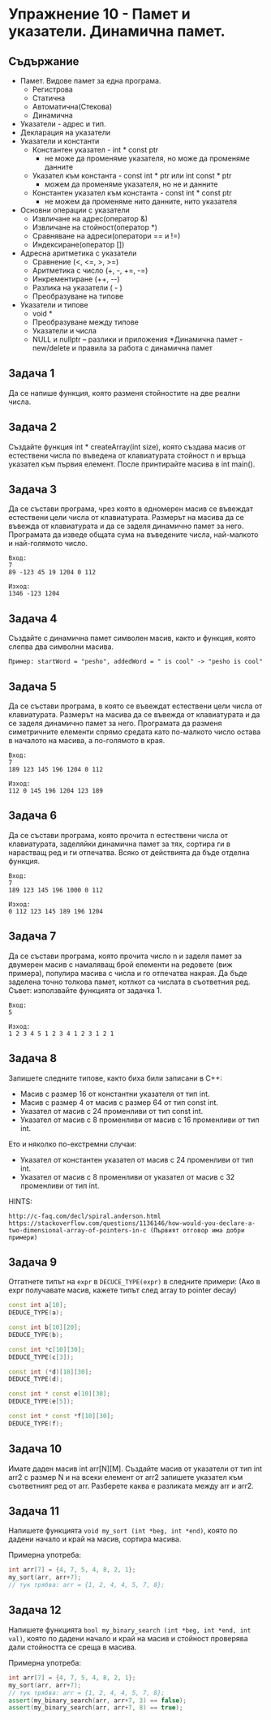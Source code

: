 # Упражнение 10 - Памет и указатели. Динамична памет.

## Съдържание

* Памет. Видове памет за една програма.
	* Регистрова
	* Статична
	* Автоматична(Стекова)
	* Динамична
* Указатели - адрес и тип.
* Декларация на указатели
* Указатели и константи
	* Константен указател - int * const ptr
		* не може да променяме указателя, но може да променяме данните
	* Указател към константа - const int * ptr или int const * ptr 
		* можем да променяме указателя, но не и данните
	* Константен указател към константа - const int * const ptr
		* не можем да променяме нито данните, нито указателя
* Основни операции с указатели
	* Извличане на адрес(оператор &)
	* Извличане на стойност(оператор *)
	* Сравняване на адреси(оператори == и !=)
	* Индексиране(оператор [])
* Адресна аритметика с указатели
	* Сравнение (<, <=, >, >=)
	* Аритметика с число (+, -, +=, -=)
	* Инкрементиране (++, --)
	* Разлика на указатели ( - )
	* Преобразуване на типове
* Указатели и типове
	*  void *
	* Преобразуване между типове
	* Указатели и числа
	* NULL и nullptr – разлики и приложения
*Динамична памет - new/delete и правила за работа с динамична памет

## Задача 1

Да се напише функция, която разменя стойностите на две реални числа.

## Задача 2

Създайте функция int * createArray(int size), която създава масив от естествени числа по въведена от клавиатурата стойност n и връща указател към първия елемент. После принтирайте масива в int main().

## Задача 3

Да се състави програма, чрез която в едномерен масив се въвеждат естествени цели числа от клавиатурата. Размерът на масива да се въвежда от клавиатурата и да се заделя динамично памет за него. Програмата да изведе общата сума на въведените числа, най-малкото и най-голямото число.

```
Вход:
7
89 -123 45 19 1204 0 112

Изход:
1346 -123 1204
```

## Задача 4

Създайте с динамична памет символен масив, както и функция, която слепва два символни масива.

```
Пример: startWord = "pesho", addedWord = " is cool" -> "pesho is cool"
```

## Задача 5

Да се състави програма, в която се въвеждат естествени цели числа от клавиатурата. Размерът на масива да се въвежда от клавиатурата и да се заделя динамично памет за него. Програмата да разменя симетричните елементи спрямо средата като по-малкото число остава в началото на масива, а по-голямото в края.

```
Вход:
7
189 123 145 196 1204 0 112

Изход:
112 0 145 196 1204 123 189
```

## Задача 6

Да се състави програма, която прочита n естествени числа от клавиатурата, заделяйки динамична памет за тях, сортира ги в нарастващ ред и ги отпечатва. Всяко от действията да бъде отделна функция.

```
Вход:
7
189 123 145 196 1000 0 112

Изход:
0 112 123 145 189 196 1204
```

## Задача 7

Да се състави програма, която прочита число n и заделя памет за двумерен масив с намаляващ брой елементи на редовете (виж примера), популира масива с числа и го отпечатва накрая. Да бъде заделена точно толкова памет, котлкот са числата в съответния ред. Съвет: използвайте функцията от задачка 1.

```
Вход:
5

Изход:
1 2 3 4 5 1 2 3 4 1 2 3 1 2 1
```

## Задача 8
Запишете следните типове, както биха били записани в C++:
 - Масив с размер 16 от константни указателя от тип int.
 - Масив с размер 4 от масив с размер 64 от тип const int.
 - Указател от масив с 24 променливи от тип const int.
 - Указател от масив с 8 променливи от масив с 16 променливи от тип int.

Ето и няколко по-екстремни случаи:
 - Указател от константен указател от масив с 24 променливи от тип int.
 - Указател от масив с 8 променливи от указател от масив с 32 променливи от тип int.

HINTS:
```
http://c-faq.com/decl/spiral.anderson.html
https://stackoverflow.com/questions/1136146/how-would-you-declare-a-two-dimensional-array-of-pointers-in-c (Първият отговор има добри примери)
```

## Задача 9
Отгатнете типът на `expr` в `DECUCE_TYPE(expr)` в следните примери:
(Ако в expr получавате масив, кажете типът след array to pointer decay)

```cpp
const int a[10];
DEDUCE_TYPE(a);
```

```cpp
const int b[10][20];
DEDUCE_TYPE(b);
```

```cpp
const int *c[10][30];
DEDUCE_TYPE(c[3]);
```

```cpp
const int (*d)[10][30];
DEDUCE_TYPE(d);
```

```cpp
const int * const e[10][30];
DEDUCE_TYPE(e[5]);
```

```cpp
const int * const *f[10][30];
DEDUCE_TYPE(f);
```

## Задача 10

Имате даден масив int arr[N][M]. Създайте масив от указатели от тип int arr2 с размер N и на всеки елемент от arr2 запишете указател към съответният ред от arr. Разберете каква е разликата между arr и arr2.

## Задача 11

Напишете функцията `void my_sort (int *beg, int *end)`, която по дадени начало и край на масив, сортира масива.

Примерна употреба:
```cpp
int arr[7] = {4, 7, 5, 4, 8, 2, 1};
my_sort(arr, arr+7);
// тук трябва: arr = {1, 2, 4, 4, 5, 7, 8};
```

## Задача 12

Напишете функцията `bool my_binary_search (int *beg, int *end, int val)`, която по дадени начало и край на масив и стойност проверява дали стойността се среща в масива.

Примерна употреба:
```cpp
int arr[7] = {4, 7, 5, 4, 8, 2, 1};
my_sort(arr, arr+7);
// тук трябва: arr = {1, 2, 4, 4, 5, 7, 8};
assert(my_binary_search(arr, arr+7, 3) == false);
assert(my_binary_search(arr, arr+7, 8) == true);
```
